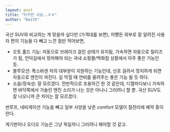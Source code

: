 ```yaml
---
layout: post
title: "티구안 시승..ㅎㅎ"
author: "Keith"
---
```


국산 SUV와 비교하는 게 맞을까 싶다만 (가격대를 보면), 어쨌든 외부로 잘 알려진 사용자 편의 기능들 다 빼고 느낀 점만 적어보면,

- 오토 홀드 기능: 자동으로 브레이크 걸린 상태가 유지됨, 가속하면 자동으로 릴리즈가 됨, 언덕길에서 정차해야 되는 국내 쇼핑몰/백화점 상황에서 아주 좋은 기능인 듯.
- 블루모션: 폭스바겐 차의 대부분이 지원하는 기능인데, 신호 걸려서 정지하게 되면 자동으로 엔진이 꺼진다. 길 막힐 때 연비를 올려주는 좋은 기능 될 듯 하다. 
- 소음/정숙성: 잘 모르겠다. 전반적으로 조용하긴 한 것 같은데, 디젤차다보니 가속하면 바닥쪽에서 가솔린 엔진 소리가 나는 것은 아니니 그러려니 할 뿐. 국산 SUV도 잘 나오니까 큰 차이는 잘 모르겠다.

썬루프, 네비게이션 기능을 빼고 일부 사양을 낮춘 comfort 모델이 절찬리에 예약 중이란다.

계기판이나 오디오 기능은 그냥 독일차니 그러려니 해야할 것 같고. 

